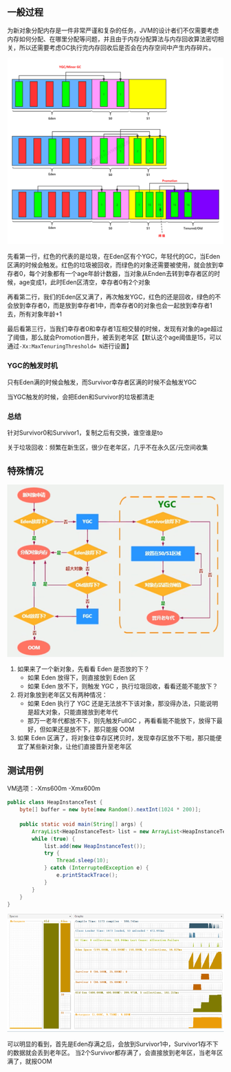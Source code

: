 ## 一般过程

为新对象分配内存是一件非常严谨和复杂的任务，JVM的设计者们不仅需要考虑内存如何分配、在哪里分配等问题，并且由于内存分配算法与内存回收算法密切相关，所以还需要考虑GC执行完内存回收后是否会在内存空间中产生内存碎片。

![ce3beaa9-3669-4062-862a-25d4ed37ba5f](image/28.%E5%AF%B9%E8%B1%A1%E5%88%86%E9%85%8D%E8%BF%87%E7%A8%8B/ce3beaa9-3669-4062-862a-25d4ed37ba5f.jpg)

先看第一行，红色的代表的是垃圾，在Eden区有个YGC，年轻代的GC，当Eden区满的时候会触发。红色的垃圾被回收，而绿色的对象还需要被使用，就会放到幸存者0，每个对象都有一个age年龄计数器，当对象从Enden去转到幸存者区的时候，age变成1，此时Eden区清空，幸存者0有2个对象

再看第二行，我们的Eden区又满了，再次触发YGC，红色的还是回收，绿色的不会放到幸存者0，而是放到幸存者1中，而幸存者0的对象也会一起放到幸存者1去，所有对象年龄+1

最后看第三行，当我们幸存者0和幸存者1互相交替的时候，发现有对象的age超过了阈值，那么就会Promotion晋升，被丢到老年区【默认这个age阈值是15，可以通过`-Xx:MaxTenuringThreshold= N`进行设置】

### YGC的触发时机

只有Eden满的时候会触发，而Survivor幸存者区满的时候不会触发YGC

当YGC触发的时候，会把Eden和Survivor的垃圾都清走

### 总结

针对Survivor0和Survivor1，复制之后有交换，谁空谁是to

关于垃圾回收：频繁在新生区，很少在老年区，几乎不在永久区/元空间收集



## 特殊情况

![image-20230426054658492](image/28.%E5%AF%B9%E8%B1%A1%E5%88%86%E9%85%8D%E8%BF%87%E7%A8%8B/image-20230426054658492.png)

1. 如果来了一个新对象，先看看 Eden 是否放的下？
   - 如果 Eden 放得下，则直接放到 Eden 区
   - 如果 Eden 放不下，则触发 YGC ，执行垃圾回收，看看还能不能放下？
2. 将对象放到老年区又有两种情况：
   - 如果 Eden 执行了 YGC 还是无法放不下该对象，那没得办法，只能说明是超大对象，只能直接放到老年代
   - 那万一老年代都放不下，则先触发FullGC ，再看看能不能放下，放得下最好，但如果还是放不下，那只能报 OOM
3. 如果 Eden 区满了，将对象往幸存区拷贝时，发现幸存区放不下啦，那只能便宜了某些新对象，让他们直接晋升至老年区

## 测试用例

VM选项：-Xms600m -Xmx600m

```java
public class HeapInstanceTest {
    byte[] buffer = new byte[new Random().nextInt(1024 * 200)];

    public static void main(String[] args) {
        ArrayList<HeapInstanceTest> list = new ArrayList<HeapInstanceTest>();
        while (true) {
            list.add(new HeapInstanceTest());
            try {
                Thread.sleep(10);
            } catch (InterruptedException e) {
                e.printStackTrace();
            }
        }
    }
}
```

![image-20230426061300313](image/28.%E5%AF%B9%E8%B1%A1%E5%88%86%E9%85%8D%E8%BF%87%E7%A8%8B/image-20230426061300313.png)

可以明显的看到，首先是Eden存满之后，会放到Survivor1中，Survivor1存不下的数据就会丢到老年区。
当2个Survivor都存满了，会直接放到老年区，当老年区满了，就报OOM